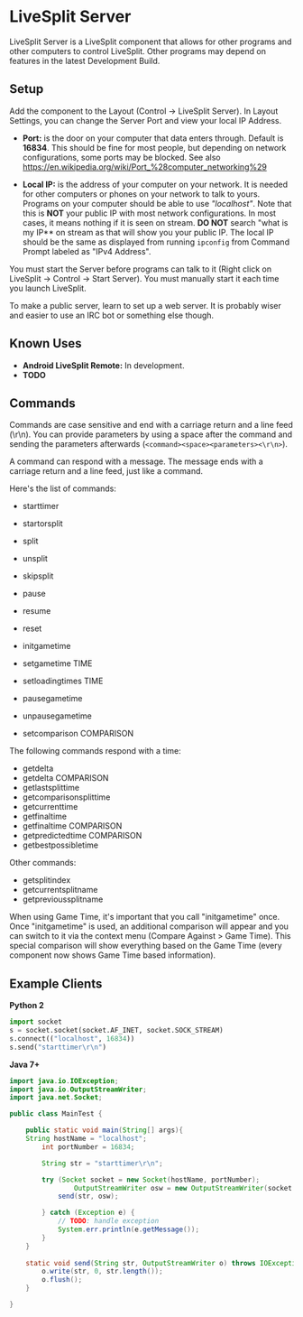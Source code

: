 # LiveSplit Server

LiveSplit Server is a LiveSplit component that allows for other programs and other computers to control LiveSplit. Other programs may depend on features in the latest Development Build.

## Setup ##

Add the component to the Layout (Control -> LiveSplit Server). In Layout Settings, you can change the Server Port and view your local IP Address.

* **Port:** is the door on your computer that data enters through. Default is **16834**. This should be fine for most people, but depending on network configurations, some ports may be blocked. See also https://en.wikipedia.org/wiki/Port_%28computer_networking%29

* **Local IP:** is the address of your computer on your network. It is needed for other computers or phones on your network to talk to yours. Programs on your computer should be able to use *"localhost"*. Note that this is **NOT** your public IP with most network configurations. In most cases, it means nothing if it is seen on stream. **DO NOT** search "what is my IP** on stream as that will show you your public IP. The local IP should be the same as displayed from running `ipconfig` from Command Prompt labeled as "IPv4 Address".

You must start the Server before programs can talk to it (Right click on LiveSplit -> Control -> Start Server). You must manually start it each time you launch LiveSplit.

To make a public server, learn to set up a web server. It is probably wiser and easier to use an IRC bot or something else though.

## Known Uses ##

* **Android LiveSplit Remote:** In development.
* **TODO**

## Commands ##

Commands are case sensitive and end with a carriage return and a line feed (\r\n). You can provide parameters by using a space after the command and sending the parameters afterwards (`<command><space><parameters><\r\n>`).

A command can respond with a message. The message ends with a carriage return and a line feed, just like a command.

Here's the list of commands:

* starttimer
* startorsplit
* split
* unsplit
* skipsplit
* pause
* resume
* reset

* initgametime
* setgametime TIME
* setloadingtimes TIME
* pausegametime
* unpausegametime

* setcomparison COMPARISON

The following commands respond with a time:

* getdelta
* getdelta COMPARISON
* getlastsplittime
* getcomparisonsplittime
* getcurrenttime
* getfinaltime
* getfinaltime COMPARISON
* getpredictedtime COMPARISON
* getbestpossibletime

Other commands:

* getsplitindex
* getcurrentsplitname
* getprevioussplitname

When using Game Time, it's important that you call "initgametime" once. Once "initgametime" is used, an additional comparison will appear and you can switch to it via the context menu (Compare Against > Game Time). This special comparison will show everything based on the Game Time (every component now shows Game Time based information).

## Example Clients ##

**Python 2**

```python
import socket
s = socket.socket(socket.AF_INET, socket.SOCK_STREAM)
s.connect(("localhost", 16834))
s.send("starttimer\r\n")
```
**Java 7+**

```java
import java.io.IOException;
import java.io.OutputStreamWriter;
import java.net.Socket;

public class MainTest {

	public static void main(String[] args){
    String hostName = "localhost";
		int portNumber = 16834;

		String str = "starttimer\r\n";

		try (Socket socket = new Socket(hostName, portNumber);
				OutputStreamWriter osw = new OutputStreamWriter(socket.getOutputStream(), "UTF-8")) {
			send(str, osw);			

		} catch (Exception e) {
			// TODO: handle exception
			System.err.println(e.getMessage());
		}
    }
	
    static void send(String str, OutputStreamWriter o) throws IOException {
		o.write(str, 0, str.length());
		o.flush();
	}

}
```
